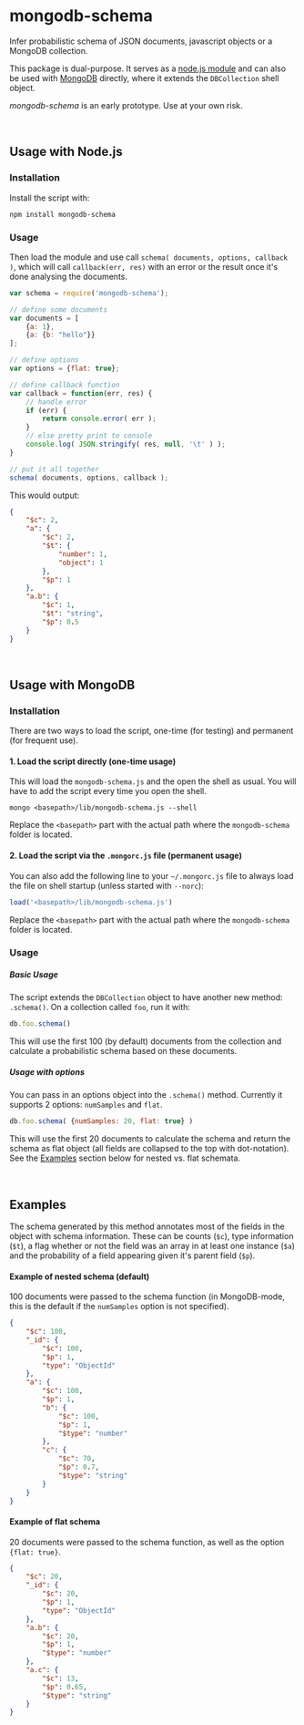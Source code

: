 mongodb-schema
==============

Infer probabilistic schema of JSON documents, javascript objects or a MongoDB collection. 

This package is dual-purpose. It serves as a [node.js module](#usage-with-nodejs) and can also be used with [MongoDB](#usage-with-mongodb) directly, where it extends the `DBCollection` shell object.

_mongodb-schema_ is an early prototype. Use at your own risk.

<br>

## Usage with Node.js

### Installation
Install the script with:

```
npm install mongodb-schema
```

### Usage 

Then load the module and use call `schema( documents, options, callback )`, which will call `callback(err, res)` with an error or the result once it's done analysing the documents.

```js
var schema = require('mongodb-schema');

// define some documents
var documents = [
    {a: 1},
    {a: {b: "hello"}}
];

// define options
var options = {flat: true};

// define callback function
var callback = function(err, res) {
    // handle error
    if (err) {
        return console.error( err );
    }
    // else pretty print to console
    console.log( JSON.stringify( res, null, '\t' ) );
}

// put it all together
schema( documents, options, callback );
```

This would output:
```json
{
    "$c": 2,
    "a": {
        "$c": 2,
        "$t": {
            "number": 1,
            "object": 1
        },
        "$p": 1
    },
    "a.b": {
        "$c": 1,
        "$t": "string",
        "$p": 0.5
    }
}
```

<br>

## Usage with MongoDB

### Installation

There are two ways to load the script, one-time (for testing) and permanent (for frequent use).

#### 1. Load the script directly (one-time usage)

This will load the `mongodb-schema.js` and the open the shell as usual. You will have to add the script every time you open the shell. 

```
mongo <basepath>/lib/mongodb-schema.js --shell
```

Replace the `<basepath>` part with the actual path where the `mongodb-schema` folder is located.

#### 2. Load the script via the `.mongorc.js` file (permanent usage)

You can also add the following line to your `~/.mongorc.js` file to always load the file on shell startup (unless started with `--norc`):

```js
load('<basepath>/lib/mongodb-schema.js')
```

Replace the `<basepath>` part with the actual path where the `mongodb-schema` folder is located.


### Usage

##### Basic Usage

The script extends the `DBCollection` object to have another new method: `.schema()`. On a collection called `foo`, run it with:

```js
db.foo.schema()
```

This will use the first 100 (by default) documents from the collection and calculate a probabilistic schema based on these documents.

##### Usage with options

You can pass in an options object into the `.schema()` method. Currently it supports 2 options: `numSamples` and `flat`.

```js
db.foo.schema( {numSamples: 20, flat: true} )
```

This will use the first 20 documents to calculate the schema and return the schema as flat object (all fields are collapsed to the top with dot-notation). See the [Examples](#examples) section below for nested vs. flat schemata. 

<br>

## Examples 

The schema generated by this method annotates most of the fields in the object with schema information. These can be counts (`$c`), type information (`$t`), a flag whether or not the field was an array in at least one instance (`$a`) and the probability of a field appearing given it's parent field (`$p`).

#### Example of nested schema (default)

100 documents were passed to the schema function (in MongoDB-mode, this is the default if the `numSamples` option is not specified).

```json
{
    "$c": 100,
    "_id": {
        "$c": 100,
        "$p": 1, 
        "type": "ObjectId"
    },
    "a": {
        "$c": 100,
        "$p": 1,
        "b": {
            "$c": 100,
            "$p": 1,
            "$type": "number"
        },
        "c": {
            "$c": 70,
            "$p": 0.7,
            "$type": "string"
        }
    }
}
```


#### Example of flat schema

20 documents were passed to the schema function, as well as the option `{flat: true}`.

```json
{
    "$c": 20,
    "_id": {
        "$c": 20,
        "$p": 1, 
        "type": "ObjectId"
    },
    "a.b": {
        "$c": 20,
        "$p": 1,
        "$type": "number"
    },
    "a.c": {
        "$c": 13,
        "$p": 0.65,
        "$type": "string"
    }
}
```